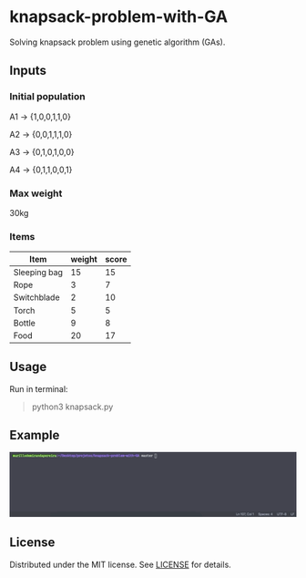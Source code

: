 # knapsack-problem-with-GA

Solving knapsack problem using genetic algorithm (GAs).

## Inputs

### Initial population

A1 -> {1,0,0,1,1,0}

A2 -> {0,0,1,1,1,0}

A3 -> {0,1,0,1,0,0}

A4 -> {0,1,1,0,0,1}

### Max weight

30kg

### Items

| Item         | weight | score |
| ------------ | ------ | ----- |
| Sleeping bag | 15     | 15    |
| Rope         | 3      | 7     |
| Switchblade  | 2      | 10    |
| Torch        | 5      | 5     |
| Bottle       | 9      | 8     |
| Food         | 20     | 17    |

## Usage

Run in terminal:

> python3 knapsack.py

## Example

![](example.gif)

## License

Distributed under the MIT license. See [LICENSE](./LICENSE.md) for details.
